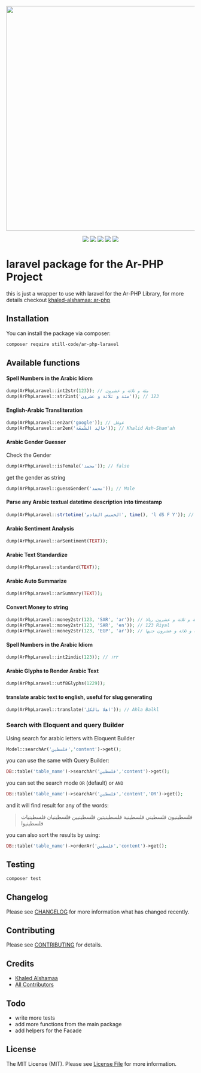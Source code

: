 <p align="center"><img src="https://banners.beyondco.de/Laravel%20Ar-PHP.png?theme=light&packageManager=composer+require&packageName=still-code%2Far-php-laravel&pattern=brickWall&style=style_1&description=Ar-PHP+wrapper+for+laravel&md=1&showWatermark=1&fontSize=125px&images=https%3A%2F%2Flaravel.com%2Fimg%2Flogomark.min.svg" width="600"></p>

<p align="center">
<a href="https://packagist.org/packages/still-code/ar-php-laravel"><img src="https://img.shields.io/packagist/v/still-code/ar-php-laravel" /></a>
<a href="https://packagist.org/packages/still-code/ar-php-laravel"><img src="https://img.shields.io/packagist/dt/still-code/ar-php-laravel" /></a>
<a href="https://github.com/still-code/ar-php-laravel"><img src="https://img.shields.io/github/stars/still-code/ar-php-laravel" /></a>
<a href="https://github.com/still-code/ar-php-laravel/actions?query=workflow%3AFix+PHP+code+style+issues+branch%3Amain"><img src="https://img.shields.io/github/actions/workflow/status/still-code/ar-php-laravel/fix-php-code-style-issues.yml?branch=main&label=code%20style&style=flat-square" /></a>
<a href="https://github.com/still-code/ar-php-laravel/actions/workflows/fix-php-code-style-issues.yml"><img src="https://github.com/still-code/ar-php-laravel/actions/workflows/fix-php-code-style-issues.yml/badge.svg" /></a>
</p>

# laravel  package for the Ar-PHP Project

this is just a wrapper to use with laravel for the Ar-PHP Library, for more details checkout [khaled-alshamaa: ar-php](https://github.com/khaled-alshamaa/ar-php)
## Installation
You can install the package via composer:
```bash
composer require still-code/ar-php-laravel
```

## Available functions
#### Spell Numbers in the Arabic Idiom
``` php
dump(ArPhpLaravel::int2str(123)); // مئة و ثلاثة و عشرون
dump(ArPhpLaravel::str2int('مئة و ثلاثة و عشرون')); // 123
```

#### English-Arabic Transliteration
``` php
dump(ArPhpLaravel::en2ar('google')); // غوغل
dump(ArPhpLaravel::ar2en('خالِد الشَمعَة')); // Khalid Ash-Sham'ah
```

#### Arabic Gender Guesser
Check the Gender
``` php
dump(ArPhpLaravel::isFemale('محمد')); // false
```
get the gender as string
``` php
dump(ArPhpLaravel::guessGender('محمد')); // Male
```

#### Parse any Arabic textual datetime description into timestamp
``` php
dump(ArPhpLaravel::strtotime('الخميس القادم', time(), 'l dS F Y')); // Thursday 13th May 2021
```

#### Arabic Sentiment Analysis
``` php
dump(ArPhpLaravel::arSentiment(TEXT));
```

#### Arabic Text Standardize
``` php
dump(ArPhpLaravel::standard(TEXT));
```

#### Arabic Auto Summarize
``` php
dump(ArPhpLaravel::arSummary(TEXT));
```

#### Convert Money to string
``` php
dump(ArPhpLaravel::money2str(123, 'SAR', 'ar')); // مئة و ثلاثة و عشرون ريالا
dump(ArPhpLaravel::money2str(123, 'SAR', 'en')); // 123 Riyal
dump(ArPhpLaravel::money2str(123, 'EGP', 'ar')); // مئة و ثلاثة و عشرون جنيها
```

#### Spell Numbers in the Arabic Idiom
``` php
dump(ArPhpLaravel::int2indic(123)); // ١٢٣
```

#### Arabic Glyphs to Render Arabic Text
``` php
dump(ArPhpLaravel::utf8Glyphs(1229));
```

#### translate arabic text to english, useful for slug generating
``` php
dump(ArPhpLaravel::translate('اهلا بالكل')); // Ahla Balkl
```

### Search with Eloquent and query Builder
Using search for arabic letters with Eloquent Builder
```php
Model::searchAr('فلسطين','content')->get();
```


you can use the same with Query Builder:
```php
DB::table('table_name')->searchAr('فلسطين','content')->get();
```


you can set the search mode `OR` (default) or `AND`
```php
DB::table('table_name')->searchAr('فلسطين','content','OR')->get();
```


and it will find result for any of the words:
>فلسطينيون فلسطيني فلسطينية فلسطينيتين فلسطينيين فلسطينيان فلسطينيات فلسطينيوا

you can also sort the results by using:
```php
DB::table('table_name')->orderAr('فلسطين','content')->get();
```

## Testing
``` bash
composer test
```

## Changelog
Please see [CHANGELOG](CHANGELOG.md) for more information what has changed recently.

## Contributing
Please see [CONTRIBUTING](CONTRIBUTING.md) for details.

## Credits
- [Khaled Alshamaa](https://github.com/khaled-alshamaa)
- [All Contributors](../../contributors)

## Todo
- write more tests
- add more functions from the main package
- add helpers for the Facade

## License
The MIT License (MIT). Please see [License File](LICENSE.md) for more information.
